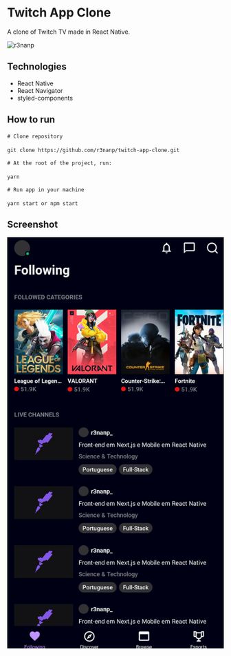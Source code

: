 # Twitch App Clone
  A clone of Twitch TV made in React Native. <br />
  
  ![r3nanp](https://img.shields.io/badge/r3nanp-twitch--app--clone-blue?color=blue&logo=github)

## Technologies
* React Native
* React Navigator
* styled-components

## How to run

```
# Clone repository

git clone https://github.com/r3nanp/twitch-app-clone.git
```

```
# At the root of the project, run:

yarn
```

```
# Run app in your machine

yarn start or npm start
```

## Screenshot
  <img src="./.github/screenshot.png">
